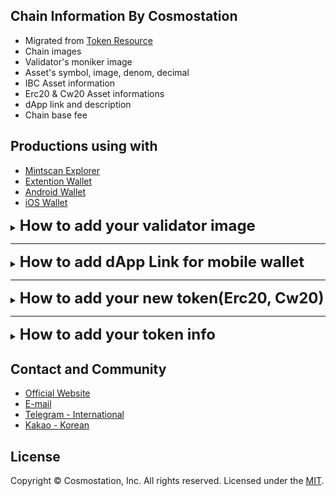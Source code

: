 ## Chain Information By Cosmostation

- Migrated from [Token Resource](https://github.com/cosmostation/cosmostation_token_resource)
- Chain images
- Validator's moniker image
- Asset's symbol, image, denom, decimal
- IBC Asset information
- Erc20 & Cw20 Asset informations
- dApp link and description
- Chain base fee



## Productions using with

- [Mintscan Explorer](https://mintscan.io)
- [Extention Wallet](https://bit.ly/3VhVJIF)
- [Android Wallet](https://bit.ly/2BWex9D)
- [iOS Wallet](https://apple.co/2IAM3Xm)



<details>
  <summary><b style='display: inline; font-size: 24px'>How to add your validator image</b></summary>
  <ul>
    <li>Add your image to targetchain/moniker folder</li>
    <li>Image with png format and validator address name</li>
    <li><a href='https://github.com/cosmostation/chainlist/blob/main/chain/cosmos/moniker/cosmosvaloper1clpqr4nrk4khgkxj78fcwwh6dl3uw4epsluffn.png' target='_blank'>Example</a> will display cosmostation validator moniker logo for cosmos</li>
  </ul>
</details>

---

<details>
  <summary><b style='display: inline; font-size: 24px'>How to add dApp Link for mobile wallet</b></summary>
  <ul>
    <li>Add your dApp information with <a href='https://github.com/cosmostation/chainlist/blob/main/dapp/dapps.json' target='_blank'>this</a> file</li>
    <li>Please don't forget link image for display</li>
  </ul>
</details>

---

<details>
  <summary><b style='display: inline; font-size: 24px'>How to add your new token(Erc20, Cw20)</b></summary>
  <ul>
    <li><a href='https://github.com/cosmostation/chainlist/blob/main/chain/evmos/contract.json' target='_blank'>Evmos Erc20</a> list supporting</li>
    <li><a href='https://github.com/cosmostation/chainlist/blob/main/chain/juno/contract.json' target='_blank'>Juno Cw20</a> list supporting</li>
  </ul>
</details>

---

<details>
  <summary><b style='display: inline; font-size: 24px'>How to add your token info</b></summary>

‼️ Please be noted that tokens of Testnets and unverified networks may not be merged to master.

1. Fork this repo to your own github account

2. Clone fork and create new branch

   ```shell
   git clone git@github.com:YOUR_ACCOUNT/cosmostation_token_resource.git
   cd cosmostation_token_resource
   git branch <branch_name>
   git checkout <branch_name>
   ```

3. Add the info of your token in the chain that your token needs to be displayed

   - Common info to fill

     - `denom`
       - token's denom
     - `type`
       - `staking` refers that the token is the native staking token of a chain.
       - `native` refers that the token is a native token issued on a chain, but not the staking token.
       - `ibc` refers that the token was ibc transferred.
       - `pool` refers that the token represents a pool token.
       - `bridge` refers that the token is a bridge token.
       - `cw20` refers that the token is a cw20 token.
       - `erc20` refers thatthe token is an erc20 token.
     - `base_denom`
       - Original denom of the token
     - `base_type`
       - Original type of the token. [ staking, native, pool, ibc, bridge, cw20, erc20 ]
     - `dp_denom`
       - The displayed name of the token in the list.
     - `origin_chain`
       - The origin chain where this token was issued.
     - `decimal`
       - Token's decimal
     - `image` (optional)
       - Image route of the token
       - Add image in `/assets/images` folder
         - In case it is a `staking` token, `/assets/images/common` add image in the folder
         - In case it is included in a specific chain, add image in the chain folder [ native, pool, cw20, erc20 ]
         - Make sure to upload a `png` file
     - `coinGeckoId` (optional)
       - Coin gecko site's API ID <ex) https://www.coingecko.com/en/coins/cosmos-hub -> API ID: cosmos>
     - `price_denom` (optional)
       - Denom for price
   - If the type is staking, provide the info below:

     - `description`
       - A brief summary of the token
   - If the type is ibc, provide the info below:

     - `channel` (optional)
     - `port` (optional)
       - Add the token's channel and port

     - `counter_party` (optional)
       - `channel`
       - `port`
         - Add counter party's channel and port

       - `denom`
         - Token's denom before ibc transfer


   - `path` (optional)
     - If the token was transferred via ibc, bridge or other path, provide full details of where it was transferred from.

   - If the type is bridge, provide the info below:

     - `path` (optional)
       - If the token was transferred via ibc, bridge or other path, provide full details of where it was transferred from.
     - `contract` (optional)
       - If the token was transferred via contract, provide the contract address.

---

- Native Token

  `/assets/v2/${chain}/assets.json`

  ```json
  // example OSMOSIS
  [
    {
      "denom": "uosmo",
      "type": "staking",
      "base_denom": "uosmo",
      "base_type": "staking",
      "dp_denom": "OSMO",
      "origin_chain": "osmosis",
      "decimal": 6,
      "description": "Osmosis Staking Coin",
      "image": "common/osmo.png",
      "coinGeckoId": "osmosis",
    },
    {
      "denom": "uion",
      "type": "native",
      "base_denom": "uion",
      "base_type": "native",
      "dp_denom": "ION",
      "origin_chain": "osmosis",
      "decimal": 6,
      "description": "Native Coin",
      "image": "osmosis/ion.png",
      "coinGeckoId": "ion",
    },
    // example KUJIRA
    {
      "denom": "factory/kujira1qk00h5atutpsv900x202pxx42npjr9thg58dnqpa72f2p7m2luase444a7/uusk",
      "type": "native",
      "base_denom": "factory/kujira1qk00h5atutpsv900x202pxx42npjr9thg58dnqpa72f2p7m2luase444a7/uusk",
      "base_type": "native",
      "dp_denom": "USK",
      "origin_chain": "kujira",
      "decimal": 6,
      "description": "USK Stable Asset",
      "image": "kujira/usk.png",
      "coinGeckoId": "usk",
      "price_denom": "uusk"
    },
  ]
  ```

- IBC Token

  ```json
  [
    // example COSMOS
    {
      "denom": "ibc/14F9BC3E44B8A9C1BE1FB08980FAB87034C9905EF17CF2F5008FC085218811CC",
      "type": "ibc",
      "base_denom": "uosmo",
      "base_type": "staking",
      "dp_denom": "OSMO",
      "origin_chain": "osmosis",
      "decimal": 6,
      "path": "osmosis>cosmos",
      "channel": "channel-141",
      "port": "transfer",
      "counter_party": {
          "channel": "channel-0",
          "port": "transfer",
          "denom": "uosmo"
      },
      "image": "common/osmo.png", // Set image route for base_denom
      "coinGeckoId": "osmosis"
    },
    // example IRIS
    {
      "denom": "ibc/E244B968EE0D1EC047E7516F6ABECE7B68E9FD93B4BD8D08D13642247416BB17",
      "type": "ibc",
      "base_denom": "weth",
      "base_type": "erc20",
      "dp_denom": "WETH",
      "origin_chain": "ethereum",
      "decimal": 18,
      "path": "ethereum>gravity-bridge>iris",
      "channel": "channel-29",
      "port": "transfer",
      "counter_party": {
          "channel": "channel-47",
          "port": "transfer",
          "denom": "gravity0xC02aaA39b223FE8D0A0e5C4F27eAD9083C756Cc2"
      },
      "image": "ethereum/weth.png", // Set image route for base_denom
      "coinGeckoId": "weth",
      "contract": "0xC02aaA39b223FE8D0A0e5C4F27eAD9083C756Cc2"
    }
  ]
  ```

- Bridge Token

  ```json
  [
    // example GRAVITY-BRIDGE
    {
      "denom": "gravity0x2260fac5e5542a773aa44fbcfedf7c193bc2c599",
      "type": "bridge",
      "base_denom": "wbtc",
      "base_type": "erc20",
      "dp_denom": "WBTC",
      "origin_chain": "ethereum",
      "decimal": 8,
      "path": "ethereum>gravity-bridge",
      "image": "ethereum/wbtc.png",
      "coinGeckoId": "wrapped-bitcoin",
      "contract": "0x2260fac5e5542a773aa44fbcfedf7c193bc2c599"
    },
    // example IRIS
    {
      "denom": "htltbcbusd",
      "type": "bridge",
      "base_denom": "busd",
      "base_type": "bep2",
      "dp_denom": "BUSD",
      "origin_chain": "bnb-beacon-chain",
      "decimal": 8,
      "path": "bnb-beacon-chain>iris",
      "image": "bnb-beacon-chain/busd.png",
      "coinGeckoId": "binance-usd"
    },
  ]
  ```

- Pool Token

  ```json
  // example COSMOS
  [
    {
      "denom": "poolDFB8434D5A80B4EAFA94B6878BD5B85265AC6C5D37204AB899B1C3C52543DA7E",
      "type": "pool",
      "base_denom": "gdex-1",
      "base_type": "pool",
      "dp_denom": "GDEX-1",
      "origin_chain": "cosmos",
      "decimal": 6,
      "description": "pool/1",
      "image": "cosmos/pool.png" // Add pool image in the target chain’s folder
    },
  ]
  ```

4. Commit and push to your fork

   ```shell
   git add -A
   git commit -m “Add <YOUR TOKEN NAME>”
   git push origin <branch_name>
   ```

5. From your repository, make pull requesrt (PR)

</details>



## Contact and Community

- [Official Website](https://www.cosmostation.io)
- [E-mail](support@cosmostation.io)
- [Telegram - International](https://t.me/cosmostation)
- [Kakao - Korean](https://open.kakao.com/o/g6KKSe5)



## License

Copyright © Cosmostation, Inc. All rights reserved.
Licensed under the [MIT](LICENSE).
